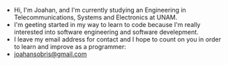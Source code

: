 - Hi, I'm Joahan, and I'm currently studying an Engineering in Telecommunications, Systems and Electronics at UNAM.
- I'm geeting started in my way to learn to code because I'm really interested into software engineering and software develepment.
- I leave my email address for contact and I hope to count on you in order to learn and improve as a programmer:
- joahansobris@gmail.com
